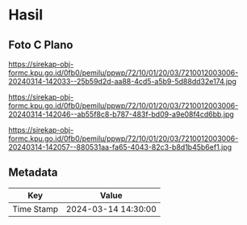 # Hasil

## Foto C Plano

https://sirekap-obj-formc.kpu.go.id/0fb0/pemilu/ppwp/72/10/01/20/03/7210012003006-20240314-142033--25b59d2d-aa88-4cd5-a5b9-5d88dd32e174.jpg

https://sirekap-obj-formc.kpu.go.id/0fb0/pemilu/ppwp/72/10/01/20/03/7210012003006-20240314-142046--ab55f8c8-b787-483f-bd09-a9e08f4cd6bb.jpg

https://sirekap-obj-formc.kpu.go.id/0fb0/pemilu/ppwp/72/10/01/20/03/7210012003006-20240314-142057--880531aa-fa65-4043-82c3-b8d1b45b6ef1.jpg


## Metadata

| Key        | Value               |
| ---------- | ------------------- |
| Time Stamp | 2024-03-14 14:30:00 |



